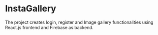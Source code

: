 # InstaGallery
The project creates login, register and Image gallery functionalities using React.js frontend and Firebase as backend. 
